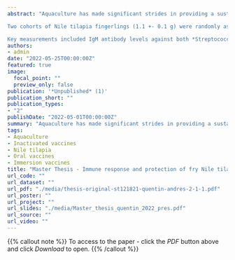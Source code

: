 ```yaml
---
abstract: "Aquaculture has made significant strides in providing a sustainable and efficient protein source. However, bacterial infections such as those caused by *Streptococcus agalactiae* and *Aeromonas veronii* remain a persistent challenge, affecting the health and productivity of Nile tilapia (*Oreochromis niloticus*) fingerlings. This study aimed to assess and compare the efficacy of two bivalent inactivated vaccines administered through different methods: oral vaccine followed by an oral booster (OR+OR) and immersion vaccine followed by an oral booster (IM+OR).  

Two cohorts of Nile tilapia fingerlings (1.1 +- 0.1 g) were randomly assigned to two tanks (150 fish/tank). In the OR+OR group, fish were immunized with an oral vaccine on days 1-7, followed by a daily oral booster on days 21-28. In contrast, the IM+OR group received an immersion vaccine on day 1, supplemented with a daily oral booster on days 21-28.  

Key measurements included IgM antibody levels against both *Streptococcus agalactiae* and *Aeromonas veronii*, as well as survival rates post-artificial infection. The findings shed light on the vaccine's capacity to stimulate IgM responses and confer protective immunity against these bacterial pathogens. I found that for those formulations specifically, immersion was more effective in conferring protective efficacy for a few months and that oral vaccines were more appropriate to be given as a booster after primer vaccination. The outcomes from this study offer valuable insights into optimal vaccination strategies for enhancing aquatic animal health in aquaculture, specifically for Nile tilapia."
authors:
- admin
date: "2022-05-25T00:00:00Z"
featured: true
image:
  focal_point: ""
  preview_only: false
publication: '*Unpublished* (1)'
publication_short: ""
publication_types:
- "2"
publishDate: "2022-05-01T00:00:00Z"
summary: "Aquaculture has made significant strides in providing a sustainable and efficient protein source. However, bacterial infections such as those caused by *Streptococcus agalactiae* and *Aeromonas veronii* remain a persistent challenge, affecting the health and productivity of Nile tilapia (*Oreochromis niloticus*) fingerlings. This study aimed to assess and compare the efficacy of two bivalent inactivated vaccines administered through different methods: oral vaccine followed by an oral booster (OR+OR) and immersion vaccine followed by an oral booster (IM+OR)."
tags:
- Aquaculture
- Inactivated vaccines
- Nile tilapia
- Oral vaccines
- Immersion vaccines
title: "Master Thesis - Immune response and protection of fry Nile tilapia (*Oreochromis niloticus*) immunized by immersion and oral bivalent vaccines against *Streptococcus agalactiae* and *Aeromonas veronii*"
url_code: ""
url_dataset: ""
url_pdf: "./media/thesis-original-st121821-quentin-andres-2-1-1.pdf" 
url_poster: ""
url_project: ""
url_slides: "./media/Master_thesis_quentin_2022_pres.pdf"
url_source: ""
url_video: ""
---
```


{{% callout note %}} To access to the paper - click the *PDF*  button above and click *Download* to open. {{% /callout %}}

